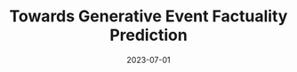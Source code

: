 ---
title: "Towards Generative Event Factuality Prediction"
collection: publications
category: conferences
permalink: /publication/2023-07-01-towards-event-factuality
date: 2023-07-01
venue: 'Findings of the Association for Computational Linguistics: ACL 2023'
paperurl: 'https://aclanthology.org/2023.findings-acl.44.pdf'
citation: 'John Murzaku, <b>Tyler Osborne</b>, Amittai Aviram, Owen Rambow (2023). &quot;Towards Generative Event Factuality Prediction.&quot; <i>Findings of the Association for Computational Linguistics: ACL 2023</i>.'
---